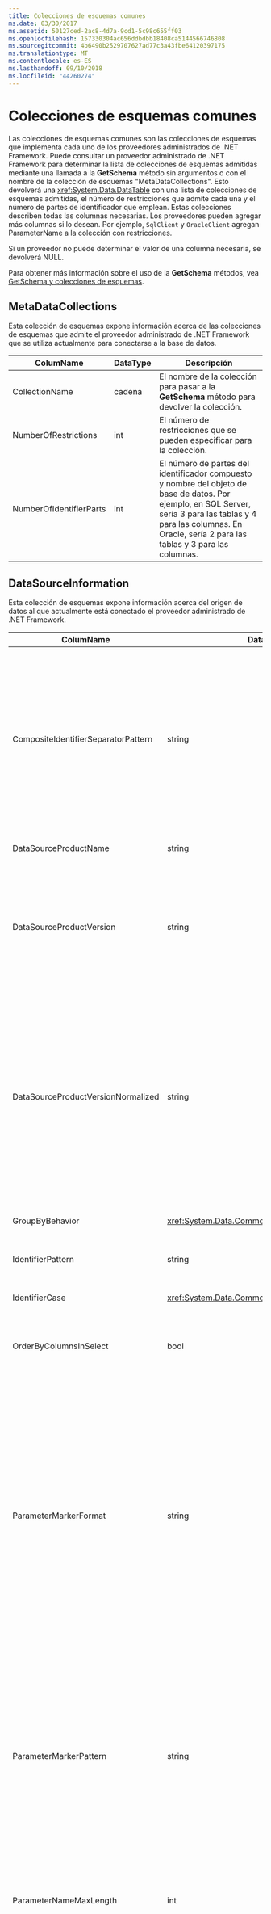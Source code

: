 ```yaml
---
title: Colecciones de esquemas comunes
ms.date: 03/30/2017
ms.assetid: 50127ced-2ac8-4d7a-9cd1-5c98c655ff03
ms.openlocfilehash: 157330304ac656ddbdbb18408ca5144566746808
ms.sourcegitcommit: 4b6490b2529707627ad77c3a43fbe64120397175
ms.translationtype: MT
ms.contentlocale: es-ES
ms.lasthandoff: 09/10/2018
ms.locfileid: "44260274"
---
```

# <a name="common-schema-collections"></a>Colecciones de esquemas comunes
Las colecciones de esquemas comunes son las colecciones de esquemas que implementa cada uno de los proveedores administrados de .NET Framework. Puede consultar un proveedor administrado de .NET Framework para determinar la lista de colecciones de esquemas admitidas mediante una llamada a la **GetSchema** método sin argumentos o con el nombre de la colección de esquemas "MetaDataCollections". Esto devolverá una <xref:System.Data.DataTable> con una lista de colecciones de esquemas admitidas, el número de restricciones que admite cada una y el número de partes de identificador que emplean. Estas colecciones describen todas las columnas necesarias. Los proveedores pueden agregar más columnas si lo desean. Por ejemplo, `SqlClient` y `OracleClient` agregan ParameterName a la colección con restricciones.  
  
 Si un proveedor no puede determinar el valor de una columna necesaria, se devolverá NULL.  
  
 Para obtener más información sobre el uso de la **GetSchema** métodos, vea [GetSchema y colecciones de esquemas](../../../../docs/framework/data/adonet/getschema-and-schema-collections.md).  
  
## <a name="metadatacollections"></a>MetaDataCollections  
 Esta colección de esquemas expone información acerca de las colecciones de esquemas que admite el proveedor administrado de .NET Framework que se utiliza actualmente para conectarse a la base de datos.  
  
|ColumName|DataType|Descripción|  
|----------------|--------------|-----------------|  
|CollectionName|cadena|El nombre de la colección para pasar a la **GetSchema** método para devolver la colección.|  
|NumberOfRestrictions|int|El número de restricciones que se pueden especificar para la colección.|  
|NumberOfIdentifierParts|int|El número de partes del identificador compuesto y nombre del objeto de base de datos. Por ejemplo, en SQL Server, sería 3 para las tablas y 4 para las columnas. En Oracle, sería 2 para las tablas y 3 para las columnas.|  
  
## <a name="datasourceinformation"></a>DataSourceInformation  
 Esta colección de esquemas expone información acerca del origen de datos al que actualmente está conectado el proveedor administrado de .NET Framework.  
  
|ColumName|DataType|Descripción|  
|----------------|--------------|-----------------|  
|CompositeIdentifierSeparatorPattern|string|La expresión regular que va a hacer corresponder los separadores compuestos en un identificador compuesto. Por ejemplo, "\\." (para SQL Server) o "\@&#124;\\." (en Oracle).<br /><br /> Un identificador compuesto es normalmente lo que se usa para un nombre de objeto de base de datos, por ejemplo: pubs.dbo.authors o pubs\@dbo.authors.<br /><br /> SQL Server, utilice la expresión regular "\\.". En OracleClient, utilice "\@&#124;\\.".<br /><br /> En ODBC, utilice Catalog_name_seperator.<br /><br /> En OLE DB, use DBLITERAL_CATALOG_SEPARATOR o DBLITERAL_SCHEMA_SEPARATOR.|  
|DataSourceProductName|string|El nombre del producto al que tiene acceso el proveedor, por ejemplo, "Oracle" o "SQLServer".|  
|DataSourceProductVersion|string|Indica la versión del producto al que tiene acceso el proveedor, en el formato nativo de los orígenes de datos y no en el formato de Microsoft.<br /><br /> En algunos casos, DataSourceProductVersion y DataSourceProductVersionNormalized tendrán el mismo valor. En el caso de OLE DB y ODBC, serán siempre iguales dado que se asignan a la misma llamada de función en la API nativa subyacente.|  
|DataSourceProductVersionNormalized|string|Una versión normalizada del origen de datos, de forma que se puede comparar con `String.Compare()`. Su formato es coherente con todas las versiones del proveedor para evitar que la versión 10 se clasifique entre la versión 1 y la versión 2.<br /><br /> Por ejemplo, el proveedor de Oracle utiliza un formato de "nn.nn.nn.nn.nn" en su versión normalizada, lo que hace que un origen de datos de Oracle 8i devuelva "08.01.07.04.01". SQL Server utiliza el formato típico de "nn.nn.nnnn" de Microsoft.<br /><br /> En algunos casos, DataSourceProductVersion y DataSourceProductVersionNormalized tendrán el mismo valor. En el caso de OLE DB y ODBC, serán siempre iguales dado que se asignan a la misma llamada de función en la API nativa subyacente.|  
|GroupByBehavior|<xref:System.Data.Common.GroupByBehavior>|Especifica la relación entre las columnas de una cláusula GROUP BY y las columnas no agregadas de la lista de selección.|  
|IdentifierPattern|string|Expresión regular que crea una correspondencia con un identificador y con un valor de coincidencia del identificador. Por ejemplo, "[A-Za-z0-9_#$]".|  
|IdentifierCase|<xref:System.Data.Common.IdentifierCase>|Indica si los identificadores que no se incluyen entre comillas se usan con distinción de mayúsculas y minúsculas o no.|  
|OrderByColumnsInSelect|bool|Especifica si las columnas de una cláusula ORDER BY deben estar en la lista de selección. Un valor de true indica que es necesario que estén en la lista de selección; un valor de false indica que no es necesario que estén en la lista de selección.|  
|ParameterMarkerFormat|string|Una cadena de formato que representa cómo dar formato a un parámetro.<br /><br /> Si el origen de datos admite parámetros con nombre, el primer marcador de posición de esta cadena debe estar donde se debe dar formato al nombre del parámetro.<br /><br /> Por ejemplo, si el origen de datos espera parámetros con nombre y el prefijo con un ':' Esto sería ":{0}". Cuando se formatea con un nombre de parámetro de "p1", la cadena resultante es ":p1".<br /><br /> Si el origen de datos espera que los parámetros sean precedidos con el '\@', pero los nombres ya lo incluyen, esto sería '{0}' y el resultado de aplicar formato a un parámetro denominado "\@p1" simplemente sería "\@p1".<br /><br /> Orígenes de datos que no esperan parámetros con nombre y espera que el uso de la '?' carácter, se puede especificar simplemente la cadena de formato '?', lo que omitiría el nombre del parámetro. En OLE DB, devolvemos ‘?’.|  
|ParameterMarkerPattern|string|Una expresión regular que crea una correspondencia con un marcador de parámetro. Tendrá un valor de correspondencia del nombre del parámetro, si lo hay.<br /><br /> Por ejemplo, si se admiten parámetros con nombre con un '\@' carácter de introducción que se incluirá en el nombre del parámetro, esto sería: "(\@[A-Za-z0-9_$ #] *)".<br /><br /> Sin embargo, si se admiten parámetros con nombre con un ':' como carácter de introducción y no es parte del nombre del parámetro, esto sería: ": ([A-Za-z0-9_$ #]\*)".<br /><br /> Naturalmente, si el origen de datos no admite parámetros con nombre, el resultado sería "?".|  
|ParameterNameMaxLength|int|La longitud máxima del nombre del parámetro en caracteres. Visual Studio espera que si se admiten nombres de parámetros, el valor mínimo de la longitud máxima sea 30 caracteres.<br /><br /> Si el origen de datos no admite parámetros con nombre, esta propiedad devuelve cero.|  
|ParameterNamePattern|string|Una expresión regular que crea una correspondencia con los nombres de parámetros válidos. Según el origen de datos, existen diferentes reglas respecto a los caracteres que se pueden utilizar en los nombres de parámetros.<br /><br /> Visual Studio espera que si se admiten nombres de parámetros, los caracteres "\p{Lu}\p{Ll}\p{Lt}\p{Lm}\p{Lo}\p{Nl}\p{Nd}" son el juego mínimo de caracteres admitidos que son válidos en nombres de parámetros.|  
|QuotedIdentifierPattern|string|Una expresión regular que crea una correspondencia con un identificador incluido entre comillas y que tiene un valor de correspondencia del propio identificador sin las comillas. Por ejemplo, si el origen de datos utiliza comillas dobles para identificar los identificadores entre comillas, sería: "(([^\\"]&#124;\\"\\") *) ".|  
|QuotedIdentifierCase|<xref:System.Data.Common.IdentifierCase>|Indica si los identificadores incluidos entre comillas se tratan o no como con diferenciación entre mayúsculas y minúsculas.|  
|StatementSeparatorPattern|string|Una expresión regular que crea una correspondencia con el separador de instrucciones.|  
|StringLiteralPattern|string|Una expresión regular que crea una correspondencia con un literal de cadena y que tiene un valor de correspondencia del propio literal. Por ejemplo, si el origen de datos usa comillas simples para identificar cadenas, sería: "('([^']&#124;'') *')"'|  
|SupportedJoinOperators|<xref:System.Data.Common.SupportedJoinOperators>|Especifica los tipos de instrucciones de unión SQL que admite el origen de datos.|  
  
## <a name="datatypes"></a>DataTypes  
 Esta colección de esquemas expone información acerca de los tipos de datos que admite la base de datos a la que está conectado actualmente el proveedor de datos de .NET Framework.  
  
|ColumName|DataType|Descripción|  
|----------------|--------------|-----------------|  
|TypeName|string|El nombre del tipo de datos específico del proveedor.|  
|ProviderDbType|int|El valor del tipo específico del proveedor que se debe utilizar al especificar el tipo de un parámetro. Por ejemplo, SqlDbType.Money u OracleType.Blob.|  
|ColumnSize|long|La longitud de una columna o parámetro no numérico hace referencia a la longitud máxima o a la longitud que ha definido el proveedor para este tipo.<br /><br /> En datos de caracteres, es la longitud máxima o definida en unidades por el origen de datos. Oracle tiene el concepto de especificar una longitud y, a continuación, el tamaño de almacenamiento real en algunos tipos de datos de caracteres. Esto solo define la longitud en unidades en Oracle.<br /><br /> En los tipos de datos de fecha y hora, es la longitud de la representación de cadena (suponiendo la precisión máxima permitida del componente de segundos decimales).<br /><br /> Si el tipo de datos es numérico, es el límite superior en la precisión máxima del tipo de datos.|  
|CreateFormat|string|La cadena de formato que representa cómo agregar esta columna a una instrucción de definición de datos, como CREATE TABLE. Cada elemento de la matriz CreateParameter se debe representar con un "marcador de parámetro" en la cadena de formato.<br /><br /> Por ejemplo, el tipo de datos SQL DECIMAL necesita una precisión y una escala. En este caso, la cadena de formato sería "DECIMAL ({0},{1})".|  
|CreateParameters|string|Los parámetros de creación que se deben especificar al crear una columna de este tipo de datos. Cada parámetro de creación se muestra en la cadena, separado por una coma en el orden en que se suministran.<br /><br /> Por ejemplo, el tipo de datos SQL DECIMAL necesita una precisión y una escala. En este caso, los parámetros de creación deben contener la cadena "precisión, escala".<br /><br /> En un comando de texto para crear una columna DECIMAL con una precisión de 10 y una escala de 2, el valor de la columna CreateFormat podría ser DECIMAL ({0},{1}) "y la especificación completa del tipo sería decimal (10,2).|  
|DataType|string|El nombre del tipo de datos de .NET Framework.|  
|IsAutoincrementable|bool|true: los valores de este tipo de datos pueden ser de incremento automático.<br /><br /> false: los valores de este tipo de datos podrían no ser de incremento automático.<br /><br /> Tenga en cuenta que esto simplemente indica si una columna de este tipo de datos podría ser de incremento automático, no que todas las columnas de este tipo lo sean.|  
|IsBestMatch|bool|true: el tipo de datos es la mejor coincidencia entre todos los tipos de datos del almacén de datos y el tipo de datos de .NET Framework que indica el valor de la columna DataType.<br /><br /> false: el tipo de datos no es la mejor coincidencia.<br /><br /> En cada conjunto de filas en las que el valor de la columna DataType sea el mismo, la columna IsBestMatch solo se establece en true en una fila.|  
|IsCaseSensitive|bool|true: el tipo de datos es de tipo carácter y distingue entre mayúsculas y minúsculas.<br /><br /> false: el tipo de datos no es de tipo carácter y no distingue entre mayúsculas y minúsculas.|  
|IsFixedLength|bool|true: las columnas de este tipo de datos creadas con el lenguaje de definición de datos (DDL) serán de longitud fija.<br /><br /> false: las columnas de este tipo de datos creadas con la DDL serán de longitud variable.<br /><br /> DBNull.Value: no se sabe si el proveedor asignará este campo con una columna de longitud fija o variable.|  
|IsFixedPrecisionScale|bool|true: el tipo de datos tiene una precisión y escala fijas.<br /><br /> false: el tipo de datos no tiene una precisión y escala fijas.|  
|IsLong|bool|true: el tipo de datos contiene datos muy largos; la definición de datos muy largos es específica del proveedor.<br /><br /> false: el tipo de datos no contiene datos muy largos.|  
|IsNullable|bool|true: el tipo de datos acepta valores NULL.<br /><br /> false: el tipo de datos no acepta valores NULL.<br /><br /> DBNull.Value: no se sabe si el tipo de datos acepta valores NULL.|  
|IsSearchable|bool|true: el tipo de datos se puede utilizar en una cláusula WHERE con cualquier operador, excepto con el predicado LIKE.<br /><br /> false: el tipo de datos no se puede utilizar en una cláusula WHERE con ningún operador, excepto con el predicado LIKE.|  
|IsSearchableWithLike|bool|true: el tipo de datos se puede utilizar con el predicado LIKE<br /><br /> false: el tipo de datos no se puede utilizar con el predicado LIKE.|  
|IsUnsigned|bool|true: el tipo de datos es sin signo.<br /><br /> false: el tipo de datos es con signo.<br /><br /> DBNull.Value: no es aplicable al tipo de datos.|  
|MaximumScale|short|Si el indicador de tipos es un tipo numérico, es el número máximo de dígitos permitidos a la derecha del separador decimal. De lo contrario, es DBNull.Value.|  
|MinimumScale|short|Si el indicador de tipos es un tipo numérico, es el número mínimo de dígitos permitidos a la derecha del separador decimal. De lo contrario, es DBNull.Value.|  
|IsConcurrencyType|bool|true: la base de datos actualiza el tipo de datos cada vez que cambia la fila y el valor de la columna es diferente de todos los valores anteriores.<br /><br /> false: la base de datos no actualiza el tipo de datos cada vez que cambia la fila.<br /><br /> DBNull.Value: la base de datos no admite este tipo de datos.|  
|IsLiteralSupported|bool|true: el tipo de datos se puede expresar como un literal.<br /><br /> false: el tipo de datos no se puede expresar como un literal.|  
|LiteralPrefix|string|El prefijo aplicado a un literal dado.|  
|LiteralSuffix|cadena|El sufijo aplicado a un literal dado.|  
|NativeDataType|String|NativeDataType es una columna específica de OLE DB para la exposición del tipo de datos de OLE DB.|  
  
## <a name="restrictions"></a>Restricciones  
 Esta colección de esquemas expone información acerca de las restricciones que admite el proveedor administrado de .NET Framework que está actualmente conectado a la base de datos.  
  
|ColumName|DataType|Descripción|  
|----------------|--------------|-----------------|  
|CollectionName|string|El nombre de la colección a la que se aplican estas restricciones.|  
|RestrictionName|string|El nombre de la restricción en la colección.|  
|RestrictionDefault|string|ignorado.|  
|RestrictionNumber|int|La ubicación real de las restricciones de colecciones en la que se encuentra esta restricción en particular.|  
  
## <a name="reservedwords"></a>ReservedWords  
 Esta colección de esquemas expone información sobre las palabras que reserva la base de datos a la que está conectado actualmente el proveedor de datos de .NET Framework.  
  
|ColumName|DataType|Descripción|  
|----------------|--------------|-----------------|  
|ReservedWord|cadena|Palabra reservada de específico del proveedor.|  
  
## <a name="see-also"></a>Vea también  
 [Recuperación de información del esquema de la base de datos](../../../../docs/framework/data/adonet/retrieving-database-schema-information.md)  
 [GetSchema y colecciones de esquema](../../../../docs/framework/data/adonet/getschema-and-schema-collections.md)  
 [Proveedores administrados de ADO.NET y Centro para desarrolladores de DataSet](https://go.microsoft.com/fwlink/?LinkId=217917)
